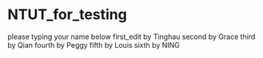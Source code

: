 # NTUT_for_testing
please typing your name below
first_edit by Tinghau
second by Grace
third by Qian
fourth by Peggy
fifth by Louis
sixth by NING
